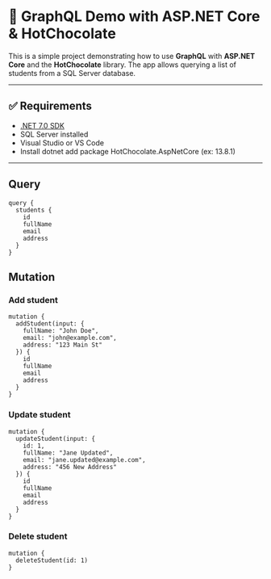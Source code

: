 # 📘 GraphQL Demo with ASP.NET Core & HotChocolate

This is a simple project demonstrating how to use **GraphQL** with **ASP.NET Core** and the **HotChocolate** library. The app allows querying a list of students from a SQL Server database.

---

## ✅ Requirements

- [.NET 7.0 SDK](https://dotnet.microsoft.com/en-us/download)
- SQL Server installed
- Visual Studio or VS Code
- Install dotnet add package HotChocolate.AspNetCore (ex: 13.8.1)
---

## Query
```
query {
  students {
    id
    fullName
    email
    address
  }
}
```

## Mutation 
### Add student
```
mutation {
  addStudent(input: {
    fullName: "John Doe",
    email: "john@example.com",
    address: "123 Main St"
  }) {
    id
    fullName
    email
    address
  }
}
```

### Update student
```
mutation {
  updateStudent(input: {
    id: 1,
    fullName: "Jane Updated",
    email: "jane.updated@example.com",
    address: "456 New Address"
  }) {
    id
    fullName
    email
    address
  }
}
```

### Delete student
```
mutation {
  deleteStudent(id: 1)
}

```